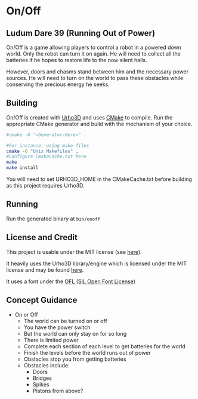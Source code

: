 On/Off
======
Ludum Dare 39 (Running Out of Power)
------------------------------------

On/Off is a game allowing players to control a robot in a powered down world.
Only the robot can turn it on again. He will need to collect all the batteries
if he hopes to restore life to the now silent halls.

However, doors and chasms stand between him and the necessary power sources. He
will need to turn on the world to pass these obstacles while conserving the
precious energy he seeks.

Building
--------
On/Off is created with [Urho3D](https://urho3d.github.io) and uses
[CMake](https://cmake.org) to compile. Run the appropriate CMake generator and
build with the mechanism of your choice.
```bash
#cmake -G "<Generator-Here>" .

#For instance, using make files
cmake -G "Unix Makefiles" .
#Configure CmakeCache.txt here
make
make install
```

You will need to set URHO3D_HOME in the CMakeCache.txt before building as this
project requires Urho3D.

Running
-------
Run the generated binary at `bin/onoff`

License and Credit
------------------
This project is usable under the MIT license (see [here](./License.md)).

It heavily uses the Urho3D library/engine which is licensed under the MIT license
and may be found [here](https://github.com/urho3d/Urho3D).

It uses a font under the [OFL (SIL Open Font License)](http://scripts.sil.org/OFL)

Concept Guidance
---------------
- On or Off
	* The world can be turned on or off
	* You have the power switch
	* But the world can only stay on for so long
	* There is limited power
	* Complete each section of each level to get batteries for the world
	* Finish the levels before the world runs out of power
	* Obstacles stop you from getting batteries
	* Obstacles include:
		+ Doors
		+ Bridges
		+ Spikes
		+ Pistons from above?
